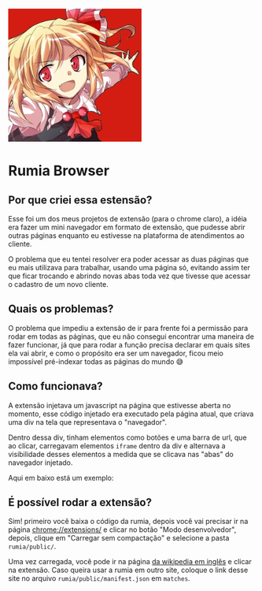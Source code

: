 ![rumia](https://github.com/100ze/rumia/blob/main/public/img/rumia.png?raw=true "rumia")

# Rumia Browser

## Por que criei essa estensão?
Esse foi um dos meus projetos de extensão (para o chrome claro), a idéia era fazer um mini navegador em formato de extensão, que pudesse abrir outras páginas enquanto eu estivesse na plataforma de atendimentos ao cliente.

O problema que eu tentei resolver era poder acessar as duas páginas que eu mais utilizava para trabalhar, usando uma página só, evitando assim ter que ficar trocando e abrindo novas abas toda vez que tivesse que acessar o cadastro de um novo cliente.

## Quais os problemas?
O problema que impediu a extensão de ir para frente foi a permissão para rodar em todas as páginas, que eu não consegui encontrar uma maneira de fazer funcionar, já que para rodar a função precisa declarar em quais sites ela vai abrir, e como o propósito era ser um navegador, ficou meio impossível pré-indexar todas as páginas do mundo :sweat_smile:

## Como funcionava?
A extensão injetava um javascript na página que estivesse aberta no momento, esse código injetado era executado pela página atual, que criava uma div na tela que representava o "navegador".

Dentro dessa div, tinham elementos como botões e uma barra de url, que ao clicar, carregavam elementos `iframe` dentro da div e alternava a visibilidade desses elementos a medida que se clicava nas "abas" do navegador injetado.

Aqui em baixo está um exemplo:

## É possível rodar a extensão?
Sim! primeiro você baixa o código da rumia, depois você vai precisar ir na página [chrome://extensions/](chrome://extensions/) e clicar no botão "Modo desenvolvedor", depois, clique em "Carregar sem compactação" e selecione a pasta `rumia/public/`.

Uma vez carregada, você pode ir na página [da wikipedia em inglês](https://www.wikipedia.org/) e clicar na extensão. Caso queira usar a rumia em outro site, coloque o link desse site no arquivo `rumia/public/manifest.json` em `matches`.
